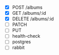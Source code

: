- [x] POST /albums
- [x] GET /albums/:id
- [x] DELETE /albums/:id
- [ ] PATCH
- [ ] PUT
- [ ] health-check
- [ ] postgres
- [ ] rabbit